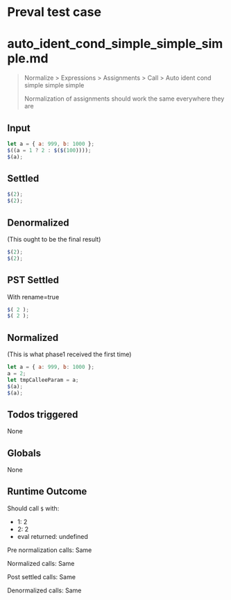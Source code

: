 # Preval test case

# auto_ident_cond_simple_simple_simple.md

> Normalize > Expressions > Assignments > Call > Auto ident cond simple simple simple
>
> Normalization of assignments should work the same everywhere they are

## Input

`````js filename=intro
let a = { a: 999, b: 1000 };
$((a = 1 ? 2 : $($(100))));
$(a);
`````


## Settled


`````js filename=intro
$(2);
$(2);
`````


## Denormalized
(This ought to be the final result)

`````js filename=intro
$(2);
$(2);
`````


## PST Settled
With rename=true

`````js filename=intro
$( 2 );
$( 2 );
`````


## Normalized
(This is what phase1 received the first time)

`````js filename=intro
let a = { a: 999, b: 1000 };
a = 2;
let tmpCalleeParam = a;
$(a);
$(a);
`````


## Todos triggered


None


## Globals


None


## Runtime Outcome


Should call `$` with:
 - 1: 2
 - 2: 2
 - eval returned: undefined

Pre normalization calls: Same

Normalized calls: Same

Post settled calls: Same

Denormalized calls: Same
